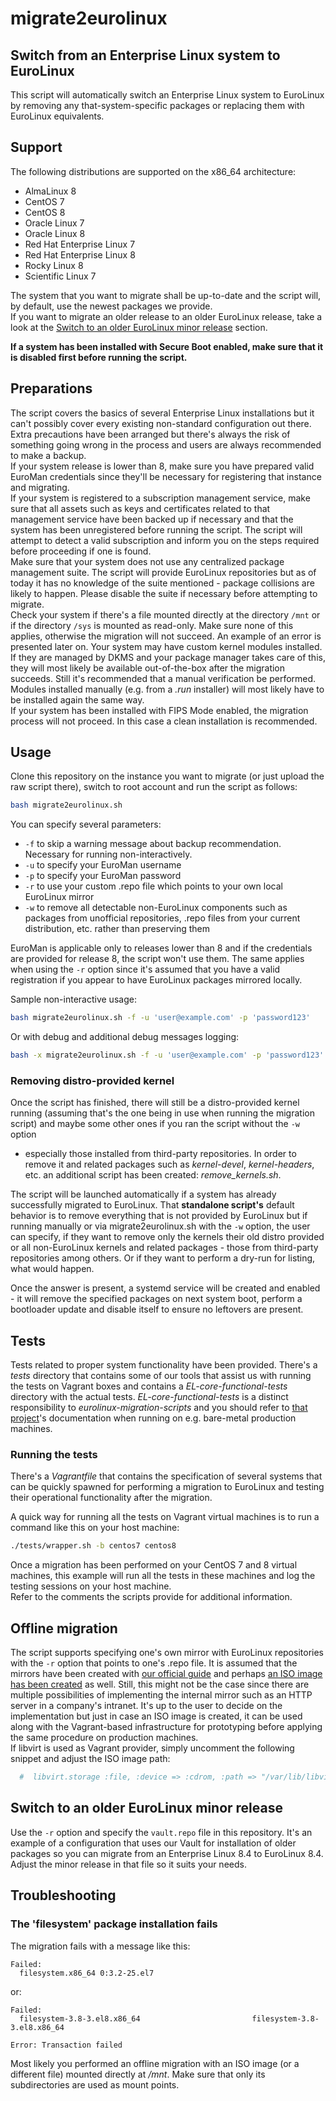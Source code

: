 # migrate2eurolinux

## Switch from an Enterprise Linux system to EuroLinux

This script will automatically switch an Enterprise Linux system to EuroLinux
by removing any that-system-specific packages or replacing them with EuroLinux
equivalents.

## Support

The following distributions are supported on the x86_64 architecture:

- AlmaLinux 8
- CentOS 7
- CentOS 8
- Oracle Linux 7
- Oracle Linux 8
- Red Hat Enterprise Linux 7
- Red Hat Enterprise Linux 8
- Rocky Linux 8
- Scientific Linux 7

The system that you want to migrate shall be up-to-date and the script will, by
default, use the newest packages we provide.   
If you want to migrate an older release to an older EuroLinux release, take a
look at the [Switch to an older EuroLinux minor
release](#switch-to-an-older-eurolinux-minor-release) section.

**If a system has been installed with Secure Boot enabled, make sure that it
is disabled first before running the script.**

## Preparations

The script covers the basics of several Enterprise Linux installations but it
can't possibly cover every existing non-standard configuration out there.  
Extra precautions have been arranged but there's always the risk of something
going wrong in the process and users are always recommended to make a backup.  
If your system release is lower than 8, make sure you have prepared valid
EuroMan credentials since they'll be necessary for registering that instance
and migrating.  
If your system is registered to a subscription management service, make sure
that all assets such as keys and certificates related to that management
service have been backed up if necessary and that the system has been
unregistered before running the script. The script will attempt to detect a
valid subscription and inform you on the steps required before proceeding if
one is found.  
Make sure that your system does not use any centralized package management
suite. The script will provide EuroLinux repositories but as of today it has
no knowledge of the suite mentioned - package collisions are likely to happen.
Please disable the suite if necessary before attempting to migrate.  
Check your system if there's a file mounted directly at the directory `/mnt`
or if the directory `/sys` is mounted as read-only. Make sure none of this
applies, otherwise the migration will not succeed. An example of an error is
presented later on. 
Your system may have custom kernel modules installed. If they are managed
by DKMS and your package manager takes care of this, they will most
likely be available out-of-the-box after the migration succeeds. Still
it's recommended that a manual verification be performed. Modules
installed manually (e.g. from a *.run* installer) will most likely have
to be installed again the same way.  
If your system has been installed with FIPS Mode enabled, the migration
process will not proceed. In this case a clean installation is recommended.

## Usage

Clone this repository on the instance you want to migrate (or just upload the
raw script there), switch to root account and run the script as follows:

```bash
bash migrate2eurolinux.sh
```

You can specify several parameters:

- `-f` to skip a warning message about backup recommendation. Necessary for
  running non-interactively.
- `-u` to specify your EuroMan username
- `-p` to specify your EuroMan password
- `-r` to use your custom .repo file which points to your own local EuroLinux
  mirror
- `-w` to remove all detectable non-EuroLinux components such as packages from
  unofficial repositories, .repo files from your current distribution, etc. 
  rather than preserving them

EuroMan is applicable only to releases lower than 8 and if the credentials are
provided for release 8, the script won't use them. The same applies when using
the `-r` option since it's assumed that you have a valid registration if you
appear to have EuroLinux packages mirrored locally.

Sample non-interactive usage:

```bash
bash migrate2eurolinux.sh -f -u 'user@example.com' -p 'password123'
```

Or with debug and additional debug messages logging:

```bash
bash -x migrate2eurolinux.sh -f -u 'user@example.com' -p 'password123' | tee -a migration_debug.log
```

### Removing distro-provided kernel

Once the script has finished, there will still be a distro-provided kernel
running (assuming that's the one being in use when running the migration
script) and maybe some other ones if you ran the script without the `-w` option
- especially those installed from third-party repositories. In order to remove
  it and related packages such as *kernel-devel*, *kernel-headers*, etc. an
additional script has been created: *remove_kernels.sh*.

The script will be launched automatically if a system has already successfully
migrated to EuroLinux. That **standalone script's** default behavior is to
remove everything that is not provided by EuroLinux but if running manually or
via migrate2eurolinux.sh with the `-w` option, the user can specify, if they
want to remove only the kernels their old distro provided or all non-EuroLinux
kernels and related packages - those from third-party repositories among
others. Or if they want to perform a dry-run for listing, what would happen.

Once the answer is present, a systemd service will be created and enabled - it
will remove the specified packages on next system boot, perform a bootloader
update and disable itself to ensure no leftovers are present.

## Tests

Tests related to proper system functionality have been provided. There's a
*tests* directory that contains some of our tools that assist us with running
the tests on Vagrant boxes and contains a *EL-core-functional-tests* directory
with the actual tests.
*EL-core-functional-tests* is a distinct responsibility to
*eurolinux-migration-scripts* and you should refer to [that
project](https://github.com/EuroLinux/EL-core-functional-tests)'s
documentation when running on e.g. bare-metal production machines.

### Running the tests

There's a *Vagrantfile* that contains the specification of several systems
that can be quickly spawned for performing a migration to EuroLinux and
testing their operational functionality after the migration. 

A quick way for running all the tests on Vagrant virtual machines is to run a
command like this on your host machine:

```bash
./tests/wrapper.sh -b centos7 centos8
```

Once a migration has been performed on your CentOS 7 and 8 virtual machines,
this example will run all the tests in these machines and log the testing
sessions on your host machine.  
Refer to the comments the scripts provide for additional information.

## Offline migration

The script supports specifying one's own mirror with EuroLinux repositories
with the `-r` option that points to one's .repo file. It is assumed that the
mirrors have been created with [our official
guide](https://docs.euro-linux.com/HowTo/mirror-eurolinux-locally/) and
perhaps [an ISO image has been
created](https://docs.euro-linux.com/HowTo/create-iso-with-repositories/) as
well. Still, this might not be the case since there are multiple possibilities
of implementing the internal mirror such as an HTTP server in a company's
intranet. It's up to the user to decide on the implementation but just in case
an ISO image is created, it can be used along with the Vagrant-based
infrastructure for prototyping before applying the same procedure on
production machines.  
If libvirt is used as Vagrant provider, simply uncomment the following
snippet and adjust the ISO image path:
```ruby
  #  libvirt.storage :file, :device => :cdrom, :path => "/var/lib/libvirt/images/mirror.iso"
```

## Switch to an older EuroLinux minor release

Use the `-r` option and specify the `vault.repo` file in this repository. It's
an example of a configuration that uses our Vault for installation of older
packages so you can migrate from an Enterprise Linux 8.4 to EuroLinux 8.4.  
Adjust the minor release in that file so it suits your needs.

## Troubleshooting

### The 'filesystem' package installation fails

The migration fails with a message like this:
```
Failed:
  filesystem.x86_64 0:3.2-25.el7
```

or:
```
Failed:
  filesystem-3.8-3.el8.x86_64                         filesystem-3.8-3.el8.x86_64

Error: Transaction failed
```

Most likely you performed an offline migration with an ISO image (or a
different file) mounted directly at */mnt*. Make sure that only its
subdirectories are used as mount points.
